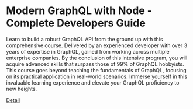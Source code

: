 # Modern GraphQL with Node - Complete Developers Guide

Learn to build a robust GraphQL API from the ground up with this comprehensive course. Delivered by an experienced developer with over 3 years of expertise in GraphQL, gained from working across multiple enterprise companies. By the conclusion of this intensive program, you will acquire advanced skills that surpass those of 99% of GraphQL hobbyists. This course goes beyond teaching the fundamentals of GraphQL, focusing on its practical application in real-world scenarios. Immerse yourself in this invaluable learning experience and elevate your GraphQL proficiency to new heights. 

[Detail](https://eduitfree.com/courses/modern-graphql-with-node-complete-developers-guide)